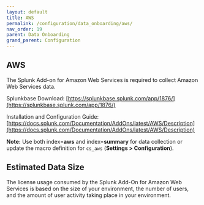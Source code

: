 ```yaml
---
layout: default
title: AWS
permalink: /configuration/data_onboarding/aws/
nav_order: 19
parent: Data Onboarding
grand_parent: Configuration
---
```



## **AWS**

The Splunk Add-on for Amazon Web Services is required to collect Amazon Web Services data. 

Splunkbase Download: 
[https://splunkbase.splunk.com/app/1876/](https://splunkbase.splunk.com/app/1876/) 

Installation and Configuration Guide: 
[https://docs.splunk.com/Documentation/AddOns/latest/AWS/Description](https://docs.splunk.com/Documentation/AddOns/latest/AWS/Description) 

**Note:** Use both index=**aws** and index=**summary** for data collection or update the macro definition for `cs_aws` (**Settings > Configuration**). 

## Estimated Data Size

The license usage consumed by the Splunk Add-On for Amazon Web Services is based on the size of your environment, the number of users, and the amount of user activity taking place in your environment. 
